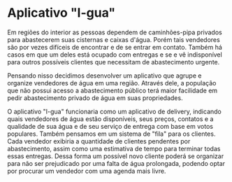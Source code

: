 # Aplicativo "I-gua"

Em regiões do interior as pessoas dependem de caminhões-pipa privados para abastecerem suas cisternas e caixas d'água. Porém tais vendedores são por vezes
difíceis de encontrar e de se entrar em contato. Também há casos em que um deles está ocupado com entregas e se e vê indisponível para outros possíveis
clientes que necessitam de abastecimento urgente.

Pensando nisso decidimos desenvolver um aplicativo que agrupe e organize vendedores de água em uma região. Através dele, a população que não possui acesso
a abastecimento público terá maior facilidade em pedir abastecimento privado de água em suas propriedades.

O aplicativo "I-gua" funcionaria como um aplicativo de delivery, indicando quais vendedores de água estão disponíveis, seus preços, contatos e a qualidade
de sua água e de seu serviço de entrega com base em votos populares. Também pensamos em um sistema de "fila" para os clientes. Cada vendedor exibiria a
quantidade de clientes pendentes por abastecimento, assim como uma estimativa de tempo para terminar todas essas entregas. Dessa forma um possível novo
cliente poderá se organizar para não ser prejudicado por uma falta de água prolongada, podendo optar por procurar um vendedor com uma agenda mais livre.

